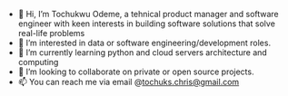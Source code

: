- 👋 Hi, I’m Tochukwu Odeme, a tehnical product manager and software engineer with keen interests in building software solutions that solve real-life problems
- 👀 I’m interested in data or software engineering/development roles. 
- 🌱 I’m currently learning python and cloud servers architecture and computing  
- 💞️ I’m looking to collaborate on private or open source projects.
- 📫 You can reach me via email @tochuks.chris@gmail.com

<!---
Teek-tech/Teek-tech is a ✨ special ✨ repository because its `README.md` (this file) appears on your GitHub profile.
You can click the Preview link to take a look at your changes.
--->
